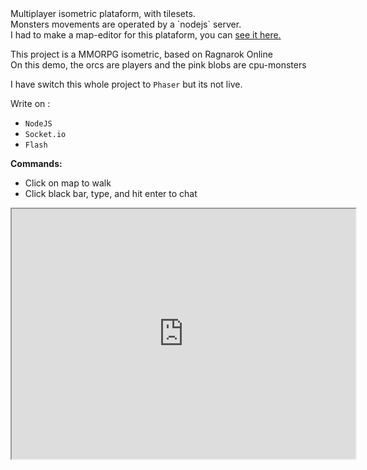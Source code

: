 <!-- header
title: Demo Socket Game
header: true
date: 12/08/2015
author: webcaetano
cover: images/posts/cover/socketGame.png
thumb: images/posts/thumb/socketGame.png
tags:
	- Flash
	- Socket.io
	- Isometric
header -->
<div class="post-content">
Multiplayer isometric plataform, with tilesets.<br>
Monsters movements are operated by a `nodejs` server.<br>
I had to make a map-editor for this plataform, you can <a href="http://webcaetano.github.io/portfolio-posts/Map+Editor/">see it here.</a><br>

This project is a MMORPG isometric, based on Ragnarok Online<br>
On this demo, the orcs are players and the pink blobs are cpu-monsters

I have switch this whole project to `Phaser` but its not live. 

Write on : 
- `NodeJS`
- `Socket.io`
- `Flash`

**Commands:**<br>
- Click on map to walk
- Click black bar, type, and hit enter to chat


<div align="center">
	<iframe src="http://45.55.171.155:3000" width="550" height="400" scrolling="no"></iframe>
</div>

</div>
